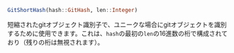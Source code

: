 ```julia
GitShortHash(hash::GitHash, len::Integer)
```

短縮されたgitオブジェクト識別子で、ユニークな場合にgitオブジェクトを識別するために使用できます。これは、`hash`の最初の`len`の16進数の桁で構成されており（残りの桁は無視されます）。
